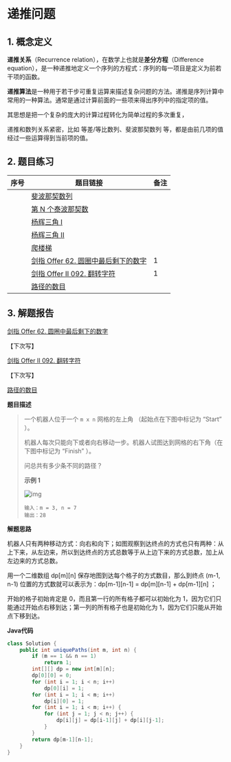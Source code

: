 # 递推问题

## 1. 概念定义

**递推关系**（Recurrence relation），在数学上也就是**差分方程**（Difference equation），是一种递推地定义一个序列的方程式：序列的每一项目是定义为前若干项的函数。

**递推算法**是一种用于若干步可重复运算来描述复杂问题的方法。递推是序列计算中常用的一种算法。通常是通过计算前面的一些项来得出序列中的指定项的值。

其思想是把一个复杂的庞大的计算过程转化为简单过程的多次重复，

递推和数列关系紧密，比如 等差/等比数列、斐波那契数列 等，都是由前几项的值经过一些运算得到当前项的值。

## 2. 题目练习

| 序号 | 题目链接                                                     | 备注 |
| ---- | ------------------------------------------------------------ | ---- |
|      | [斐波那契数列](https://leetcode-cn.com/problems/fibonacci-number/) |      |
|      | [第 N 个泰波那契数](https://leetcode-cn.com/problems/n-th-tribonacci-number/) |      |
|      | [杨辉三角 I](https://leetcode-cn.com/problems/pascals-triangle/) |      |
|      | [杨辉三角 II](https://leetcode-cn.com/problems/pascals-triangle-ii/) |      |
|      | [爬楼梯](https://leetcode-cn.com/problems/climbing-stairs/)  |      |
|      | [剑指 Offer 62. 圆圈中最后剩下的数字](https://leetcode-cn.com/problems/yuan-quan-zhong-zui-hou-sheng-xia-de-shu-zi-lcof/) | 1    |
|      | [剑指 Offer II 092. 翻转字符](https://leetcode.cn/problems/cyJERH/description/) | 1    |
|      | [路径的数目](https://leetcode-cn.com/problems/2AoeFn/)       |      |

## 3. 解题报告

[剑指 Offer 62. 圆圈中最后剩下的数字](https://leetcode-cn.com/problems/yuan-quan-zhong-zui-hou-sheng-xia-de-shu-zi-lcof/)

【下次写】

[剑指 Offer II 092. 翻转字符](https://leetcode.cn/problems/cyJERH/description/)

【下次写】

[路径的数目](https://leetcode-cn.com/problems/2AoeFn/)

**题目描述**

> 一个机器人位于一个 `m x n` 网格的左上角 （起始点在下图中标记为 “Start” ）。
>
> 机器人每次只能向下或者向右移动一步。机器人试图达到网格的右下角（在下图中标记为 “Finish” ）。
>
> 问总共有多少条不同的路径？
>
> **示例 1**
>
> ![img](https://gitee.com/LowProfile666/image-bed/raw/master/img/robot_maze.png)
>
> ```
> 输入：m = 3, n = 7
> 输出：28
> ```

**解题思路**

机器人只有两种移动方式：向右和向下；如图观察到达终点的方式也只有两种：从上下来，从左边来，所以到达终点的方式总数等于从上边下来的方式总数，加上从左边来的方式总数。

用一个二维数组 dp\[m\]\[n\] 保存地图到达每个格子的方式数目，那么到终点 (m-1, n-1) 位置的方式数就可以表示为：dp\[m-1\]\[n-1\] = dp\[m\]\[n-1\] + dp\[m-1\]\[n\] ；

开始的格子初始肯定是 0，而且第一行的所有格子都可以初始化为 1，因为它们只能通过开始点右移到达；第一列的所有格子也是初始化为 1，因为它们只能从开始点下移到达。

**Java代码**

```java
class Solution {
    public int uniquePaths(int m, int n) {
        if (m == 1 && n == 1)
            return 1;
        int[][] dp = new int[m][n];
        dp[0][0] = 0;
        for (int i = 1; i < n; i++)
            dp[0][i] = 1;
        for (int i = 1; i < m; i++)
            dp[i][0] = 1;
        for (int i = 1; i < m; i++) {
            for (int j = 1; j < n; j++) {
                dp[i][j] = dp[i-1][j] + dp[i][j-1];
            }
        }
        return dp[m-1][n-1];
    }
}
```

